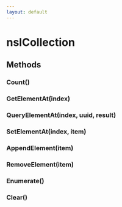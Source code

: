 ```yaml
---
layout: default
---
```


# nsICollection #

## Methods ##

### Count() ###

### GetElementAt(index) ###

### QueryElementAt(index, uuid, result) ###

### SetElementAt(index, item) ###

### AppendElement(item) ###

### RemoveElement(item) ###

### Enumerate() ###

### Clear() ###
